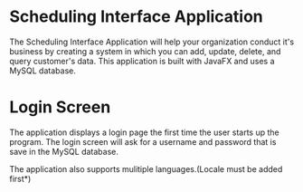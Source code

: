 # Scheduling Interface Application
The Scheduling Interface Application will help your organization conduct it's business by creating a system in which you can add, update, delete, and query customer's data. This application is built with JavaFX and uses a MySQL database.

# Login Screen
The application displays a login page the first time the user starts up the program. The login screen will ask for a username and password that is save in the MySQL database.

The application also supports mulitiple languages.(Locale must be added first*)